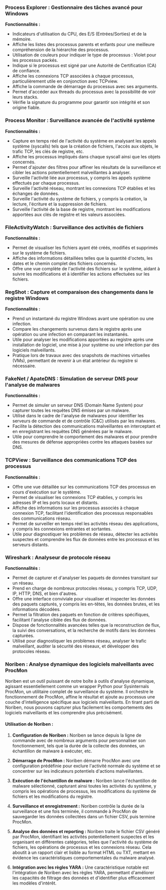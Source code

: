 ### Process Explorer : Gestionnaire des tâches avancé pour Windows

**Fonctionnalités :**

- Indicateurs d'utilisation du CPU, des E/S (Entrées/Sorties) et de la mémoire.
- Affiche les listes des processus parents et enfants pour une meilleure compréhension de la hiérarchie des processus.
- Utilisation de couleurs pour indiquer le type de processus : Violet pour les processus packés.
- Indique si le processus est signé par une Autorité de Certification (CA) de confiance.
- Affiche les connexions TCP associées à chaque processus, particulièrement utile en conjonction avec TCPview.
- Affiche la commande de démarrage du processus avec ses arguments.
- Permet d'accéder aux threads du processus avec la possibilité de voir leurs stacks.
- Vérifie la signature du programme pour garantir son intégrité et son origine fiable.

### Process Monitor : Surveillance avancée de l'activité système

**Fonctionnalités :**

- Capture en temps réel de l'activité du système en analysant les appels système (syscalls) tels que la création de fichiers, l'accès aux objets, le trafic TCP, les clés de registre, etc.
- Affiche les processus impliqués dans chaque syscall ainsi que les objets concernés.
- Permet d'ajouter des filtres pour affiner les résultats de la surveillance et cibler les actions potentiellement malveillantes à analyser.
- Surveille l'activité liée aux processus, y compris les appels système effectués par chaque processus.
- Surveille l'activité réseau, montrant les connexions TCP établies et les échanges de données.
- Surveille l'activité du système de fichiers, y compris la création, la lecture, l'écriture et la suppression de fichiers.
- Surveille l'activité de la base de registre, montrant les modifications apportées aux clés de registre et les valeurs associées.


### FileActivityWatch : Surveillance des activités de fichiers

**Fonctionnalités :**

- Permet de visualiser les fichiers ayant été créés, modifiés et supprimés sur le système de fichiers.
- Affiche des informations détaillées telles que la quantité d'octets, les dates et le chemin complet des fichiers concernés.
- Offre une vue complète de l'activité des fichiers sur le système, aidant à suivre les modifications et à identifier les actions effectuées sur les fichiers.

### RegShot : Capture et comparaison des changements dans le registre Windows

**Fonctionnalités :**

- Prend un instantané du registre Windows avant une opération ou une infection.
- Compare les changements survenus dans le registre après une opération ou une infection en comparant les instantanés.
- Utile pour analyser les modifications apportées au registre après une installation de logiciel, une mise à jour système ou une infection par des logiciels malveillants.
- Pratique lors de travaux avec des snapshots de machines virtuelles (VMs), permettant de revenir à un état antérieur du registre si nécessaire.

### FakeNet / ApateDNS : Simulation de serveur DNS pour l'analyse de malwares

**Fonctionnalités :**

- Permet de simuler un serveur DNS (Domain Name System) pour capturer toutes les requêtes DNS émises par un malware.
- Utilisé dans le cadre de l'analyse de malwares pour identifier les serveurs de commande et de contrôle (C&C) utilisés par les malwares.
- Facilite la détection des communications malveillantes en interceptant et en enregistrant les requêtes DNS générées par le malware.
- Utile pour comprendre le comportement des malwares et pour prendre des mesures de défense appropriées contre les attaques basées sur DNS.

### TCPView : Surveillance des communications TCP des processus

**Fonctionnalités :**

- Offre une vue détaillée sur les communications TCP des processus en cours d'exécution sur le système.
- Permet de visualiser les connexions TCP établies, y compris les adresses IP et les ports locaux et distants.
- Affiche des informations sur les processus associés à chaque connexion TCP, facilitant l'identification des processus responsables des communications réseau.
- Permet de surveiller en temps réel les activités réseau des applications, y compris les connexions entrantes et sortantes.
- Utile pour diagnostiquer les problèmes de réseau, détecter les activités suspectes et comprendre les flux de données entre les processus et les serveurs distants.


### Wireshark : Analyseur de protocole réseau

**Fonctionnalités :**

- Permet de capturer et d'analyser les paquets de données transitant sur un réseau.
- Prend en charge de nombreux protocoles réseau, y compris TCP, UDP, IP, HTTP, DNS, et bien d'autres.
- Offre une interface conviviale pour visualiser et inspecter les données des paquets capturés, y compris les en-têtes, les données brutes, et les informations décodées.
- Permet la filtration des paquets en fonction de critères spécifiques, facilitant l'analyse ciblée des flux de données.
- Dispose de fonctionnalités avancées telles que la reconstruction de flux, la suivi des conversations, et la recherche de motifs dans les données capturées.
- Utilisé pour diagnostiquer les problèmes réseau, analyser le trafic malveillant, auditer la sécurité des réseaux, et développer des protocoles réseau.


### Noriben : Analyse dynamique des logiciels malveillants avec ProcMon

Noriben est un outil puissant de notre boîte à outils d'analyse dynamique, agissant essentiellement comme un wrapper Python pour Sysinternals ProcMon, un utilitaire complet de surveillance du système. Il orchestre le fonctionnement de ProcMon, affine le résultat et ajoute au processus une couche d'intelligence spécifique aux logiciels malveillants. En tirant parti de Noriben, nous pouvons capturer plus facilement les comportements des logiciels malveillants et les comprendre plus précisément.

#### Utilisation de Noriben :

1. **Configuration de Noriben :** Noriben se lance depuis la ligne de commande avec de nombreux arguments pour personnaliser son fonctionnement, tels que la durée de la collecte des données, un échantillon de malware à exécuter, etc.

2. **Démarrage de ProcMon :** Noriben démarre ProcMon avec une configuration prédéfinie pour exclure l'activité normale du système et se concentrer sur les indicateurs potentiels d'actions malveillantes.

3. **Exécution de l'échantillon de malware :** Noriben lance l'échantillon de malware sélectionné, capturant ainsi toutes les activités du système, y compris les opérations de processus, les modifications du système de fichiers et les modifications du registre.

4. **Surveillance et enregistrement :** Noriben contrôle la durée de la surveillance et une fois terminée, il commande à ProcMon de sauvegarder les données collectées dans un fichier CSV, puis termine ProcMon.

5. **Analyse des données et reporting :** Noriben traite le fichier CSV généré par ProcMon, identifiant les activités potentiellement suspectes et les organisant en différentes catégories, telles que l'activité du système de fichiers, les opérations de processus et les connexions réseau. Cela aboutit à un rapport clair et lisible au format HTML ou TXT, mettant en évidence les caractéristiques comportementales du malware analysé.

6. **Intégration avec les règles YARA :** Une caractéristique notable est l'intégration de Noriben avec les règles YARA, permettant d'améliorer les capacités de filtrage des données et d'identifier plus efficacement les modèles d'intérêt.

